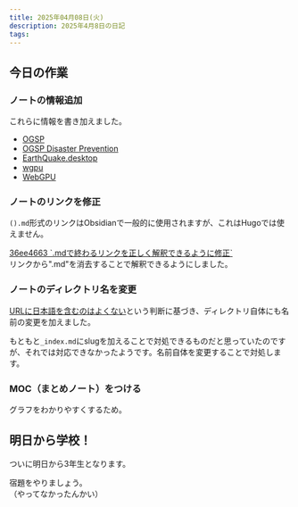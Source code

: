 ```yaml
---
title: 2025年04月08日(火)
description: 2025年4月8日の日記
tags:
---
```

## 今日の作業
### ノートの情報追加
これらに情報を書き加えました。
- [OGSP](../okayugroup/OGSP/OGSP.md)
- [OGSP Disaster Prevention](../okayugroup/OGSP/GUI/OGSP%20Disaster%20Prevention.md)
- [EarthQuake.desktop](../okayugroup/OGSP/GUI/EarthQuake/EarthQuake.desktop.md)
- [wgpu](../develop/Knowledge/libs/wgpu/wgpu.md)
- [WebGPU](../develop/Knowledge/platform/graphics/webgpu/WebGPU.md)
### ノートのリンクを修正
`().md`形式のリンクはObsidianで一般的に使用されますが、これはHugoでは使えません。

[36ee4663 \`.mdで終わるリンクを正しく解釈できるように修正\`](https://github.com/yossy4411/note-web/commit/36ee46632d30d1d4646115c926659c293c3c9add#diff-f7b06ddbef6db89a3316207be1370aed4471163e87284b63aad6d51f59f1e45e)  
リンクから".md"を消去することで解釈できるようにしました。
### ノートのディレクトリ名を変更
[URLに日本語を含むのはよくない](2025-04-07.md#ノートの整理)という判断に基づき、ディレクトリ自体にも名前の変更を加えました。

もともと`_index.md`にslugを加えることで対処できるものだと思っていたのですが、それでは対応できなかったようです。名前自体を変更することで対処します。
### MOC（まとめノート）をつける
グラフをわかりやすくするため。
## 明日から学校！
ついに明日から3年生となります。

宿題をやりましょう。  
（やってなかったんかい）